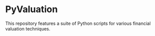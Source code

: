 # PyValuation
This repository features a suite of Python scripts for various financial valuation techniques.
